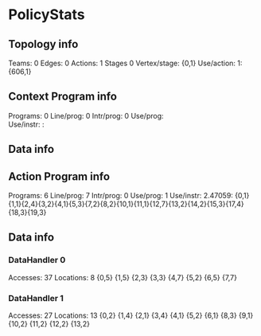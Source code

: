 # PolicyStats
## Topology info
Teams:		0
Edges:		0
Actions:	1
Stages		0
Vertex/stage:	{0,1} 
Use/action:	1: {606,1} 

## Context Program info
Programs:	0
Line/prog:	0
Intr/prog:	0
Use/prog:	
Use/instr:	: 

## Data info



## Action Program info
Programs:	6
Line/prog:	7
Intr/prog:	0
Use/prog:	1
Use/instr:	2.47059: {0,1}{1,1}{2,4}{3,2}{4,1}{5,3}{7,2}{8,2}{10,1}{11,1}{12,7}{13,2}{14,2}{15,3}{17,4}{18,3}{19,3}

## Data info

### DataHandler 0
Accesses:	37
Locations:	8
{0,5} {1,5} {2,3} {3,3} {4,7} {5,2} {6,5} {7,7} 

### DataHandler 1
Accesses:	27
Locations:	13
{0,2} {1,4} {2,1} {3,4} {4,1} {5,2} {6,1} {8,3} {9,1} {10,2} {11,2} {12,2} {13,2} 

